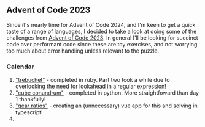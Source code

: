 ## Advent of Code 2023

Since it's nearly time for Advent of Code 2024, and I'm keen to get a quick taste of a range of languages, I decided to take a look at doing some of the challenges from [Advent of Code 2023](https://adventofcode.com/2023). In general I'll be looking for succinct code over performant code since these are toy exercises, and not worrying too much about error handling unless relevant to the puzzle.

### Calendar

1. ["trebuchet"](https://adventofcode.com/2023/day/1) - completed in ruby. Part two took a while due to overlooking the need for lookahead in a regular expression!
2. ["cube conundrum"](https://adventofcode.com/2023/day/2) - completed in python. More straightfoward than day 1 thankfully!
3. ["gear ratios"](https://adventofcode.com/2023/day/3) - creating an (unnecessary) vue app for this and solving in typescript!
4.
